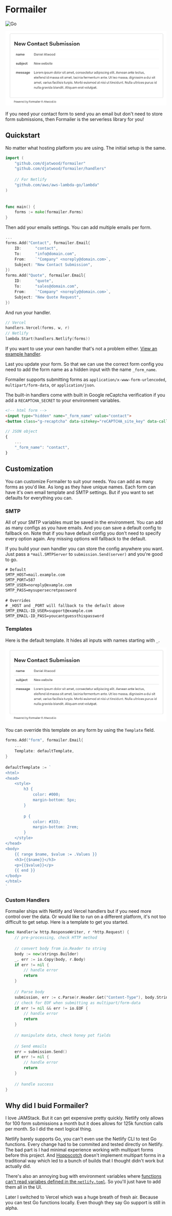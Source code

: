 # Formailer

![Go](https://github.com/djatwood/formailer/workflows/Go/badge.svg)

![Screenshot](img.png)

If you need your contact form to send you an email but don't need to store form submissions, then Formailer is the serverless library for you!

## Quickstart

No matter what hosting platform you are using. The initial setup is the same.
```go
import (
	"github.com/djatwood/formailer"
	"github.com/djatwood/formailer/handlers"
	
	// For Netlify
	"github.com/aws/aws-lambda-go/lambda"
)


func main() {
	forms := make(formailer.Forms)
}
```
Then add your emails settings. You can add multiple emails per form.
```go
...
forms.Add("Contact", formailer.Email{
	ID:      "contact",
	To:      "info@domain.com",
	From:    `"Company" <noreply@domain.com>`,
	Subject: "New Contact Submission",
})
forms.Add("Quote", formailer.Email{
	ID:      "quote",
	To:      "sales@domain.com",
	From:    `"Company" <noreply@domain.com>`,
	Subject: "New Quote Request",
})
```
And run your handler.
```go
// Vercel
handlers.Vercel(forms, w, r)
// Netlify
lambda.Start(handlers.Netlify(forms))
```
If you want to use your own handler that's not a problem either. [View an example handler](#user-content-custom-handlers).

Last you update your form. So that we can use the correct form config you need to add the form name as a hidden input with the name `_form_name`.

Formailer supports submitting forms as `application/x-www-form-urlencoded`, `multipart/form-data`, or `application/json`.

The built-in handlers come with built in Google reCaptcha verification if you add a `RECAPTCHA_SECRET` to your environment variables.
```html
<!-- html form -->
<input type="hidden" name="_form_name" value="contact">
<button class="g-recaptcha" data-sitekey="reCAPTCHA_site_key" data-callback='onSubmit' data-action='submit'>Submit</button>
```
```javascript
// JSON object
{
	...
	"_form_name": "contact",
}
```

## Customization

You can customize Formailer to suit your needs. You can add as many forms as you'd like. As long as they have unique names. Each form can have it's own email template and SMTP settings. But if you want to set defaults for everything you can.
### SMTP

All of your SMTP variables must be saved in the environment. You can add as many configs as you have emails. And you can save a default config to fallback on. Note that if you have default config you don't need to specify every option again. Any missing options will fallback to the default.

If you build your own handler you can store the config anywhere you want. Just pass a `*mail.SMTPServer` to `submission.Send(server)` and you're good to go.

```env
# Default
SMTP_HOST=mail.example.com
SMTP_PORT=587
SMTP_USER=noreply@example.com
SMTP_PASS=mysupersecretpassword

# Overrides
# _HOST and _PORT will fallback to the default above
SMTP_EMAIL-ID_USER=support@example.com
SMTP_EMAIL-ID_PASS=youcantguessthispassword
```

### Templates
Here is the default template. It hides all inputs with names starting with `_`.

![Screenshot](img.png)

You can override this template on any form by using the `Template` field.
```go
forms.Add("form", formailer.Email{
	...
	Template: defaultTemplate,
}

defaultTemplate := `
<html>
<head>
    <style>
        h3 {
            color: #000;
            margin-bottom: 5px;
        }

        p {
            color: #333;
            margin-bottom: 2rem;
        }
    </style>
</head>
<body>
    {{ range $name, $value := .Values }}
    <h3>{{$name}}</h3>
    <p>{{$value}}</p>
    {{ end }}
</body>
</html>
`
```

### Custom Handlers
Formailer ships with Netlify and Vercel handlers but if you need more control over the data. Or would like to run on a different platform, it's not too difficult to get setup. Here is a template to get you started.
```go
func Handler(w http.ResponseWriter, r *http.Request) {
	// pre-processing, check HTTP method

	// convert body from io.Reader to string
	body := new(strings.Builder)
	_, err := io.Copy(body, r.Body)
	if err != nil {
		// handle error
		return
	}
	
	// Parse body
	submission, err := c.Parse(r.Header.Get("Content-Type"), body.String())
	// check for EOF when submitting as multipart/form-data
	if err != nil && err != io.EOF {
		// handle error
		return
	}

	// manipulate data, check honey pot fields

	// Send emails
	err = submission.Send()
	if err != nil {
		// handle error
		return
	}

	// handle success
}
```

## Why did I buid Formailer?

I love JAMStack. But it can get expensive pretty quickly. Netlify only allows for 100 form submissions a month but it does allows for 125k function calls per month. So I did the next logical thing.

Netlify barely supports Go, you can't even use the Netlify CLI to test Go functions. Every change had to be commited and tested directly on Netlify. The bad part is I had minimal experience working with multipart forms before this project. And [Hoppscotch](https://hoppscotch.io) doesn't implement multipart forms in a traditional way which led to a bunch of builds that I thought didn't work but actually did.

There's also an annoying bug with environment variables where [functions can't read variabes defined in the `netlify.toml`](https://github.com/netlify/netlify-lambda/issues/59). So you'll just have to add them all in the UI.

Later I switched to Vercel which was a huge breath of fresh air. Because you can test Go functions locally. Even though they say Go support is still in alpha.
